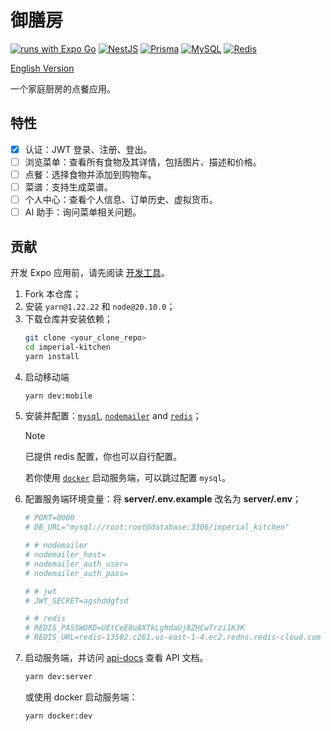 # 御膳房

[![runs with Expo Go](https://img.shields.io/badge/Runs%20with%20Expo%20Go-4630EB.svg?style=flat-square&logo=EXPO&labelColor=white&logoColor=000)](https://expo.dev/client) [![NestJS](https://img.shields.io/badge/NestJS-E0234E.svg?style=flat-square&logo=NestJS&labelColor=white&logoColor=E0234E)](https://nestjs.com/) [![Prisma](https://img.shields.io/badge/Prisma-2D3748.svg?style=flat-square&logo=Prisma&labelColor=white&logoColor=2D3748)](https://www.prisma.io/) [![MySQL](https://img.shields.io/badge/MySQL-4479A1.svg?style=flat-square&logo=MySQL&labelColor=white&logoColor=4479A1)](https://www.mysql.com/) [![Redis](https://img.shields.io/badge/Redis-DC382D.svg?style=flat-square&logo=Redis&labelColor=white&logoColor=DC382D)](https://redis.io/)

[English Version](README.md)

一个家庭厨房的点餐应用。

## 特性

- [x] 认证：JWT 登录、注册、登出。
- [ ] 浏览菜单：查看所有食物及其详情，包括图片、描述和价格。
- [ ] 点餐：选择食物并添加到购物车。
- [ ] 菜谱：支持生成菜谱。
- [ ] 个人中心：查看个人信息、订单历史、虚拟货币。
- [ ] AI 助手：询问菜单相关问题。

## 贡献

开发 Expo 应用前，请先阅读 [开发工具](https://docs.expo.dev/develop/tools/)。

1. Fork 本仓库；
2. 安装 `yarn@1.22.22` 和 `node@20.10.0`；
3. 下载仓库并安装依赖；
   ```sh
   git clone <your_clone_repo>
   cd imperial-kitchen
   yarn install
   ```
4. 启动移动端
   ```sh
   yarn dev:mobile
   ```
5. 安装并配置：[`mysql`](https://www.mysql.com/), [`nodemailer`](https://nodemailer.com/) and [`redis`](https://redis.io/try-free/)；
   > [!NOTE]
   > 已提供 redis 配置，你也可以自行配置。
   > 
   > 若你使用 [`docker`](https://www.docker.com/) 启动服务端，可以跳过配置 `mysql`。
6. 配置服务端环境变量：将 **server/.env.example** 改名为 **server/.env**；
   ```sh
   # PORT=8000
   # DB_URL="mysql://root:root@database:3306/imperial_kitchen"

   # # nodemailer
   # nodemailer_host=
   # nodemailer_auth_user=
   # nodemailer_auth_pass=

   # # jwt
   # JWT_SECRET=agshddgfsd

   # # redis
   # REDIS_PASSWORD=UEtCeE8u8XTkLghdaUj8ZHCwTrzi1K3K
   # REDIS_URL=redis-13502.c261.us-east-1-4.ec2.redns.redis-cloud.com
   ```
7. 启动服务端，并访问 [api-docs](http://localhost:8000/api-docs) 查看 API 文档。
   ```sh
   yarn dev:server
   ```
   或使用 docker 启动服务端：
   ```sh
   yarn docker:dev
   ```
